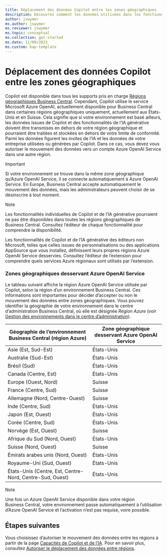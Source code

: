 ```yaml
---
title: Déplacement des données Copilot entre les zones géographiques
description: Découvrez comment les données utilisées dans les fonctionnalités de copilote dans Dynamics 365 Business Central se déplacent dans les zones géographiques où le service Azure OpenAI n’est pas disponible par défaut.
author: jswymer
ms.author: jswymer
ms.reviewer: jswymer
ms.topic: conceptual
ms.collection: get-started
ms.date: 11/09/2023
ms.custom: bap-template
---
```


# Déplacement des données Copilot entre les zones géographiques 

Copilot est disponible dans tous les supports pris en charge [Régions géographiques Business Central](/dynamics365/business-central/dev-itpro/compliance/apptest-countries-and-translations). Cependant, Copilot utilise le service Microsoft Azure OpenAI, actuellement disponible pour Business Central dans certaines régions géographiques uniquement, actuellement aux États-Unis et en Suisse. Cela signifie que si votre environnement est basé ailleurs, les données issues de Copilot et des fonctionnalités de l’IA générative doivent être transmises en dehors de votre région géographique et pourraient être traitées et stockées en dehors de votre limite de conformité. Parmi les données figurent les invites de l’IA et les données de votre entreprise utilisées ou générées par Copilot. Dans ce cas, vous devez vous autoriser le mouvement des données vers un compte Azure OpenAI Service dans une autre région. <!--For a list of geographies, refer to the [Azure OpenAI Service geographies](#azure-openai-service-geographies) section that follows.-->

> [!IMPORTANT]
> Si votre environnement se trouve dans la même zone géographique qu’Azure OpenAI Service, il se connecte automatiquement à Azure OpenAI Service. En Europe, Business Central accepte automatiquement le mouvement des données, mais les administrateurs peuvent choisir de se désinscrire à tout moment.

> [!NOTE]
> Les fonctionnalités individuelles de Copilot et de l’IA générative pourraient ne pas être disponibles dans toutes les régions géographiques de Business Central. Consultez l’éditeur de chaque fonctionnalité pour comprendre la disponibilité.
> 
> Les fonctionnalités de Copilot et de l’IA générative des éditeurs non Microsoft, telles que celles issues de personnalisations ou des applications AppSource que vous installez, définissent leurs propres régions Azure OpenAI Service desservies. Consultez l’éditeur de l’extension pour comprendre quels services Azure régionaux sont utilisés par l’extension. 

### Zones géographiques desservant Azure OpenAI Service

Le tableau suivant affiche la région Azure OpenAI Service utilisée par Copilot, selon la région d’un environnement Business Central. Ces informations sont importantes pour décider d’accepter ou non le mouvement des données entre zones géographiques. Vous pouvez identifier la géographie de votre environnement dans le centre d’administration Business Central, où elle est désignée *Région Azure* (voir [Gestion des environnements dans le centre d’administration](/dynamics365/business-central/dev-itpro/administration/tenant-admin-center-environments)).

| Géographie de l’environnement Business Central (région Azure)| Zone géographique desservant Azure OpenAI Service|
| - | - |
|Asie (Est, Sud-Est) |États-Unis|
|Australie (Sud-Est)| États-Unis |
|Brésil (Sud) |États-Unis|
|Canada (Centre, Est)|États-Unis|
|Europe (Ouest, Nord)| Suisse |
|France (Centre, Sud)|Suisse |
|Allemagne (Nord, Centre-Ouest)|Suisse |
|Inde (Centre, Sud)|États-Unis|
|Japon (Est, Ouest)|États-Unis|
|Corée (Centre, Sud)|États-Unis|
|Norvège (Est, Ouest)|Suisse |
|Afrique du Sud (Nord, Ouest)|États-Unis|
|Suisse (Nord, Ouest) |Suisse|
|Émirats arabes unis (Nord, Ouest)|États-Unis|
|Royaume-Uni (Sud, Ouest)|États-Unis|
|États-Unis (Centre, Est, Centre-Nord, Centre-Sud, Ouest) |États-Unis|
<!--
| Business Central environment geography | Azure OpenAI Service geography|
| - | - |
|Asia Pacific|United States|
|Australia| United States |
|Brazil |United States|
|Canada|United States|
|Europe| Switzerland |
|France|Switzerland |
|Germany|Switzerland |
|France|Switzerland |
|India|United States|
|Japan|United States|
|Korea|United States|
|Norway|Switzerland |
|Singapore|United States|
|South Africa|United States|
|Switzerland |Switzerland|
|United Arab Emirates|United States|
|United Kingdom|United States|
|United States|United States|-->

> [!NOTE]
> Une fois un Azure OpenAI Service disponible dans votre région Business Central, votre environnement passe automatiquement à l’utilisation d’Azure OpenAI Service et l’activation n’est pas requise, voire possible.  
<!--

BC geos base on https://dynamics.microsoft.com/en-us/availability-reports/georeport/
case "AUSTRALIAEAST":
            case "AUSTRALIASOUTHEAST":
                return new CapiRegion("au", 2);
            case "BRAZILSOUTH":
                return new CapiRegion("br", 2);
            case "CANADACENTRAL":
            case "CANADAEAST":
                return new CapiRegion("ca", 2);
            case "CENTRALINDIA":
            case "SOUTHINDIA":
                return new CapiRegion("in", 1);
            case "EASTASIA":
                return new CapiRegion("as", 2);
            case "EASTUS":
            case "EASTUS2":
            case "SOUTHCENTRALUS":
            case "CENTRALUS":
            case "NORTHCENTRALUS":
            case "WESTUS":
            case "US":
                return new CapiRegion("us", 9, HasGpt4InGeo: true, HasTurboInGeo: true);
            case "FRANCECENTRAL":
            case "FRANCESOUTH":
                return new CapiRegion("fr", 1);
            case "GERMANYNORTH":
            case "GERMANYWESTCENTRAL":
                return new CapiRegion("de", 1);
            case "JAPANEAST":
            case "JAPANWEST":
                return new CapiRegion("jp", 1);
            case "KOREACENTRAL":
            case "KOREASOUTH":
                return new CapiRegion("kr", 1);
            case "NORWAYEAST":
            case "NORWAYWEST":
                return new CapiRegion("no", 1);
            case "SOUTHAFRICANORTH":
            case "SOUTHWESTAFRICA":
                return new CapiRegion("za", 1);
            case "SOUTHEASTASIA":
                return new CapiRegion("sg", 1);
            case "SWITZERLANDNORTH":
            case "SWITZERLANDWEST":
                return new CapiRegion("ch", 1, HasTurboInGeo: true);
            case "UKSOUTH":
            case "UKWEST":
                return new CapiRegion("uk", 2);
            case "NORTHEUROPE":
            case "WESTEUROPE":
                return new CapiRegion("eu", 10);
            case "UAENORTH":
            case "UAECENTRAL":
                return new CapiRegion("ae", 1);

-->

## Étapes suivantes

Vous choisissez d’autoriser le mouvement des données entre les régions à partir de la page [Capacités de Copilot et de l’IA](https://businesscentral.dynamics.com/?page=7775). Pour en savoir plus, consultez [Autoriser le déplacement des données entre régions](enable-ai.md#allow-data-movement-across-geographies).
